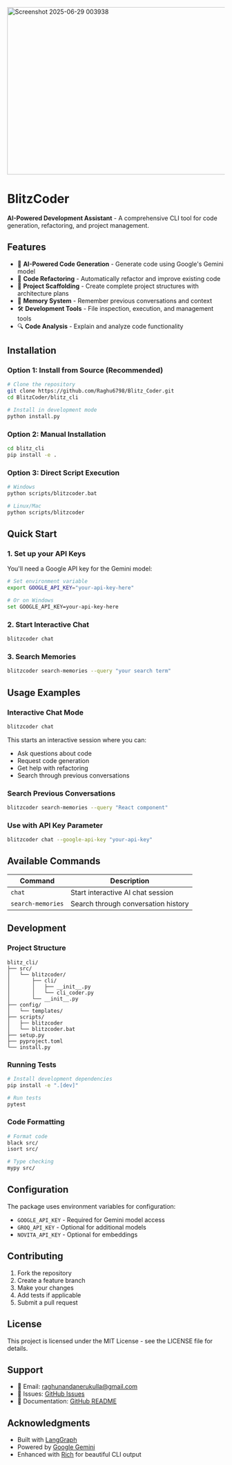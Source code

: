 

<img width="1079" height="387" alt="Screenshot 2025-06-29 003938" src="https://github.com/user-attachments/assets/52133037-4f09-4b50-82da-246adc5fc13f" />


# BlitzCoder

**AI-Powered Development Assistant** - A comprehensive CLI tool for code generation, refactoring, and project management.

## Features

- 🤖 **AI-Powered Code Generation** - Generate code using Google's Gemini model
- 🔧 **Code Refactoring** - Automatically refactor and improve existing code
- 📁 **Project Scaffolding** - Create complete project structures with architecture plans
- 🧠 **Memory System** - Remember previous conversations and context
- 🛠️ **Development Tools** - File inspection, execution, and management tools
- 🔍 **Code Analysis** - Explain and analyze code functionality

## Installation

### Option 1: Install from Source (Recommended)

```bash
# Clone the repository
git clone https://github.com/Raghu6798/Blitz_Coder.git
cd BlitzCoder/blitz_cli

# Install in development mode
python install.py
```

### Option 2: Manual Installation

```bash
cd blitz_cli
pip install -e .
```

### Option 3: Direct Script Execution

```bash
# Windows
python scripts/blitzcoder.bat

# Linux/Mac
python scripts/blitzcoder
```

## Quick Start

### 1. Set up your API Keys

You'll need a Google API key for the Gemini model:

```bash
# Set environment variable
export GOOGLE_API_KEY="your-api-key-here"

# Or on Windows
set GOOGLE_API_KEY=your-api-key-here
```

### 2. Start Interactive Chat

```bash
blitzcoder chat
```

### 3. Search Memories

```bash
blitzcoder search-memories --query "your search term"
```

## Usage Examples

### Interactive Chat Mode

```bash
blitzcoder chat
```

This starts an interactive session where you can:
- Ask questions about code
- Request code generation
- Get help with refactoring
- Search through previous conversations

### Search Previous Conversations

```bash
blitzcoder search-memories --query "React component"
```

### Use with API Key Parameter

```bash
blitzcoder chat --google-api-key "your-api-key"
```

## Available Commands

| Command | Description |
|---------|-------------|
| `chat` | Start interactive AI chat session |
| `search-memories` | Search through conversation history |

## Development

### Project Structure

```
blitz_cli/
├── src/
│   └── blitzcoder/
│       ├── cli/
│       │   ├── __init__.py
│       │   └── cli_coder.py
│       └── __init__.py
├── config/
│   └── templates/
├── scripts/
│   ├── blitzcoder
│   └── blitzcoder.bat
├── setup.py
├── pyproject.toml
└── install.py
```

### Running Tests

```bash
# Install development dependencies
pip install -e ".[dev]"

# Run tests
pytest
```

### Code Formatting

```bash
# Format code
black src/
isort src/

# Type checking
mypy src/
```

## Configuration

The package uses environment variables for configuration:

- `GOOGLE_API_KEY` - Required for Gemini model access
- `GROQ_API_KEY` - Optional for additional models
- `NOVITA_API_KEY` - Optional for embeddings

## Contributing

1. Fork the repository
2. Create a feature branch
3. Make your changes
4. Add tests if applicable
5. Submit a pull request

## License

This project is licensed under the MIT License - see the LICENSE file for details.

## Support

- 📧 Email: raghunandanerukulla@gmail.com
- 🐛 Issues: [GitHub Issues](https://github.com/Raghu6798/BlitzCoder/issues)
- 📖 Documentation: [GitHub README](https://github.com/Raghu6798/BlitzCoder#readme)

## Acknowledgments

- Built with [LangGraph](https://github.com/langchain-ai/langgraph)
- Powered by [Google Gemini](https://ai.google.dev/)
- Enhanced with [Rich](https://github.com/Textualize/rich) for beautiful CLI output 

